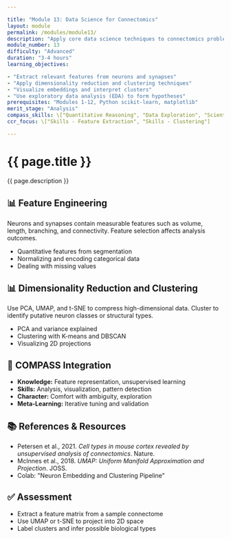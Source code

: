 ```yaml
---

title: "Module 13: Data Science for Connectomics"
layout: module
permalink: /modules/module13/
description: "Apply core data science techniques to connectomics problems including feature extraction and unsupervised analysis."
module_number: 13
difficulty: "Advanced"
duration: "3-4 hours"
learning_objectives:

- "Extract relevant features from neurons and synapses"
- "Apply dimensionality reduction and clustering techniques"
- "Visualize embeddings and interpret clusters"
- "Use exploratory data analysis (EDA) to form hypotheses"
prerequisites: "Modules 1-12, Python scikit-learn, matplotlib"
merit_stage: "Analysis"
compass_skills: \["Quantitative Reasoning", "Data Exploration", "Scientific Inference"]
ccr_focus: \["Skills - Feature Extraction", "Skills - Clustering"]

---
```


<div class="main-content">
  <div class="hero">
    <div class="hero-content">
      <h1>{{ page.title }}</h1>
      <p class="hero-subtitle">{{ page.description }}</p>
    </div>
  </div>

  <div class="cards-grid module-cards">
<div class="card module-card">
    <h2>📊 Feature Engineering</h2>
    <p>Neurons and synapses contain measurable features such as volume, length, branching, and connectivity. Feature selection affects analysis outcomes.</p>
    <ul>
      <li>Quantitative features from segmentation</li>
      <li>Normalizing and encoding categorical data</li>
      <li>Dealing with missing values</li>
    </ul>
  </div>

  <div class="card module-card">
    <h2>📊 Dimensionality Reduction and Clustering</h2>
    <p>Use PCA, UMAP, and t-SNE to compress high-dimensional data. Cluster to identify putative neuron classes or structural types.</p>
    <ul>
      <li>PCA and variance explained</li>
      <li>Clustering with K-means and DBSCAN</li>
      <li>Visualizing 2D projections</li>
    </ul>
  </div>

  <div class="card module-card">
    <h2>🌟 COMPASS Integration</h2>
    <ul>
      <li><strong>Knowledge:</strong> Feature representation, unsupervised learning</li>
      <li><strong>Skills:</strong> Analysis, visualization, pattern detection</li>
      <li><strong>Character:</strong> Comfort with ambiguity, exploration</li>
      <li><strong>Meta-Learning:</strong> Iterative tuning and validation</li>
    </ul>
  </div>

  <div class="card module-card">
    <h2>📚 References & Resources</h2>
    <ul>
      <li>Petersen et al., 2021. <em>Cell types in mouse cortex revealed by unsupervised analysis of connectomics</em>. Nature.</li>
      <li>McInnes et al., 2018. <em>UMAP: Uniform Manifold Approximation and Projection</em>. JOSS.</li>
      <li>Colab: "Neuron Embedding and Clustering Pipeline"</li>
    </ul>
  </div>

  <div class="card module-card">
    <h2>✅ Assessment</h2>
    <ul>
      <li>Extract a feature matrix from a sample connectome</li>
      <li>Use UMAP or t-SNE to project into 2D space</li>
      <li>Label clusters and infer possible biological types</li>
    </ul>
  </div>
</div>
</div>

